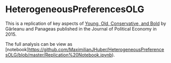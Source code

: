 # HeterogeneousPreferencesOLG
This is a replication of key aspects of [Young, Old, Conservative, and Bold](https://www.journals.uchicago.edu/doi/abs/10.1086/680996) by Gârleanu and Panageas published in the Journal of Political Economy in 2015.

The full analysis can be view as [notebook]https://github.com/MaximilianJHuber/HeterogeneousPreferencesOLG/blob/master/Replication%20Notebook.ipynb).
